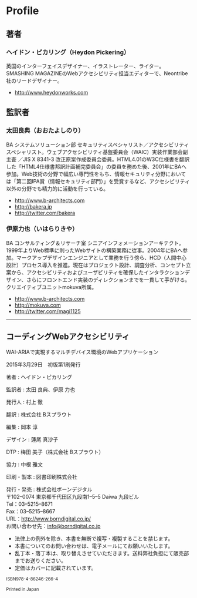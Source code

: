 # Profile

## 著者

### ヘイドン・ピカリング（Heydon Pickering）

英国のインターフェイスデザイナー、イラストレーター、ライター。SMASHING MAGAZINEのWebアクセシビリティ担当エディターで、Neontribe社のリードデザイナー。

- http://www.heydonworks.com

## 監訳者

### 太田良典（おおたよしのり）

BA システムソリューション部 セキュリティスペシャリスト／アクセシビリティスペシャリスト。ウェブアクセシビリティ基盤委員会（WAIC）実装作業部会副主査 ／JIS X 8341-3 改正原案作成委員会委員。HTML4.01のW3C仕様書を翻訳した「HTML4仕様書邦訳計画補完委員会」の委員を務めた後、2001年にBAへ参加。Web技術の分野で幅広い専門性をもち、情報セキュリティ分野においては「第二回IPA賞（情報セキュリティ部門）」を受賞するなど、アクセシビリティ以外の分野でも精力的に活動を行っている。

- http://www.b-architects.com
- http://bakera.jp
- http://twitter.com/bakera

### 伊原力也（いはらりきや）

BA コンサルティング＆リサーチ室 シニアインフォメーションアーキテクト。1999年よりWeb標準に則ったWebサイトの構築業務に従事。2004年にBAへ参加。マークアップデザインエンジニアとして業務を行う傍ら、HCD（人間中心設計）プロセス導入を推進。現在はプロジェクト設計、調査分析、コンセプト立案から、アクセシビリティおよびユーザビリティを確保したインタラクションデザイン、さらにフロントエンド実装のディレクションまでを一貫して手がける。クリエイティブユニットmokuva所属。

- http://www.b-architects.com
- http://mokuva.com
- http://twitter.com/magi1125

---
## コーディングWebアクセシビリティ
WAI-ARIAで実現するマルチデバイス環境のWebアプリケーション

2015年3月29日　初版第1刷発行

著者
: ヘイドン・ピカリング

監訳者
: 太田 良典、伊原 力也

発行人
: 村上 徹

翻訳
: 株式会社 Bスプラウト

編集
: 岡本 淳

デザイン
: 蓮尾 真沙子

DTP
: 梅田 美子（株式会社 Bスプラウト）

協力
: 中根 雅文

印刷・製本
: 図書印刷株式会社

発行・発売
: 株式会社ボーンデジタル  
〒102–0074 東京都千代田区九段南1–5–5 Daiwa 九段ビル  
Tel：03–5215–8671  
Fax：03–5215–8667  
URL：http://www.borndigital.co.jp/  
お問い合わせ先：info@borndigital.co.jp

- 法律上の例外を除き、本書を無断で複写・複製することを禁じます。
- 本書についてのお問い合わせは、電子メールにてお願いいたします。
- 乱丁本・落丁本は、取り替えさせていただきます。送料弊社負担にて販売部までお送りください。
- 定価はカバーに記載されています。

<small>ISBN978-4-86246-266-4</small>

<small>Printed in Japan</small>
